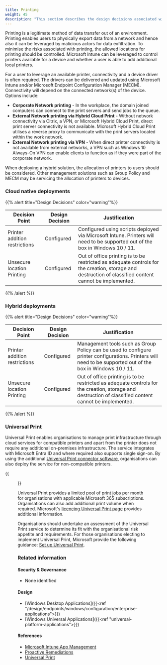 ```yaml
---
title: Printing
weight: 45
description: "This section describes the design decisions associated with the management of Applications deployed to endpoints for system(s) built using ASD's Blueprint for Secure Cloud."
---
```


Printing is a legitimate method of data transfer out of an environment. Printing enables users to physically export data from a network and hence also it can be leveraged by malicious actors for data exfiltration. To minimise the risks associated with printing, the allowed locations for printing should be controlled. Microsoft Intune can be leveraged to control printers available for a device and whether a user is able to add additional local printers.

For a user to leverage an available printer, connectivity and a device driver is often required. The drivers can be delivered and updated using Microsoft Intune and/or Microsoft Endpoint Configuration Manager (MECM). Connectivity will depend on the connected network(s) of the device. Options include:

* **Corporate Network printing** - In the workplace, the domain joined computers can connect to the print servers and send jobs to the queue.
* **External Network printing via Hybrid Cloud Print** - Without network connectivity via Citrix, a VPN, or Microsoft Hybrid Cloud Print, direct print server connectivity is not available. Microsoft Hybrid Cloud Print utilises a reverse proxy to communicate with the print servers located within the work network.
* **External Network printing via VPN** - When direct printer connectivity is not available from external networks, a VPN such as Windows 10 Always-On VPN can enable clients to function as if they were part of the corporate network.

When deploying a hybrid solution, the allocation of printers to users should be considered. Other management solutions such as Group Policy and MECM may be servicing the allocation of printers to devices.

### Cloud native deployments

{{% alert title="Design Decisions" color="warning"%}}

| Decision Point                | Design Decision | Justification                                                                                                                                          |
| ----------------------------- | --------------- | ------------------------------------------------------------------------------------------------------------------------------------------------------ |
| Printer addition restrictions | Configured      | Configured using scripts deployed via Microsoft Intune. Printers will need to be supported out of the box in Windows 10 / 11.                          |
| Unsecure location Printing    | Configured      | Out of office printing is to be restricted as adequate controls for the creation, storage and destruction of classified content cannot be implemented. |

{{% /alert %}}

### Hybrid deployments

{{% alert title="Design Decisions" color="warning"%}}

| Decision Point                | Design Decision | Justification                                                                                                                                                |
| ----------------------------- | --------------- | ------------------------------------------------------------------------------------------------------------------------------------------------------------ |
| Printer addition restrictions | Configured      | Management tools such as Group Policy can be used to configure printer configurations. Printers will need to be supported out of the box in Windows 10 / 11. |
| Unsecure location Printing    | Configured      | Out of office printing is to be restricted as adequate controls for the creation, storage and destruction of classified content cannot be implemented.       |

{{% /alert %}}

### Universal Print

Universal Print enables organisations to manage print infrastructure through cloud services for compatible printers and apart from the printer does not require any additional on-premises infrastructure. The service integrates with Microsoft Entra ID and where required also supports single sign-on. By using the additional [Universal Print connector software](https://learn.microsoft.com/universal-print/fundamentals/universal-print-connector-overview), organisations can also deploy the service for non-compatible printers. 

{{<figure src="https://learn.microsoft.com/universal-print/fundamentals/media/architecture-diagram.png" title="Universal Print Architecture">}}

Universal Print provides a limited pool of print jobs per month for organisations with applicable Microsoft 365 subscriptions. Organisations can also add additional print volume when required. Microsoft's [licencing Universal Print page](https://learn.microsoft.com/universal-print/fundamentals/universal-print-license) provides additional information.

Organisations should undertake an assessment of the Universal Print service to determine its fit with the organisational risk appetite and requirements. For those organisations electing to implement Universal Print, Microsoft provide the following guidance: [Set up Universal Print](https://learn.microsoft.com/universal-print/fundamentals/universal-print-getting-started).

### Related information

#### Security & Governance

* None identified

#### Design

* [Windows Desktop Applications]({{<ref "/design/endpoints/windows/configuration/enterprise-applications">}})
* [Windows Universal Applications]({{<ref "universal-platform-applications">}})

#### References

* [Microsoft Intune App Management](https://docs.microsoft.com/mem/intune/apps/app-management)
* [Proactive Remediations](https://docs.microsoft.com/mem/analytics/proactive-remediations)
* [Universal Print](https://learn.microsoft.com/universal-print/fundamentals/)
